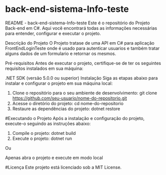# back-end-sistema-Info-teste

README - back-end-sistema-Info-teste
  Este é o repositório do Projeto Back-end em C#. Aqui você encontrará todas as informações necessárias para entender, configurar e executar o projeto.

Descrição do Projeto
O Projeto tratase de uma API em C# para aplicação FrontEndLoginTeste onde é usado para autenticar usuarios e também tratar alguns dados de um formulario e retornar os mesmos.

Pré-requisitos
Antes de executar o projeto, certifique-se de ter os seguintes requisitos instalados em sua máquina:

.NET SDK (versão 5.0.0 ou superior)
Instalação
Siga as etapas abaixo para instalar e configurar o projeto em sua máquina local:

1. Clone o repositório para o seu ambiente de desenvolvimento:
   git clone https://github.com/seu-usuario/nome-do-repositorio.git
2. Acesse o diretório do projeto:
     cd nome-do-repositorio
3. Restaure as dependências do projeto:
    dotnet restore

#Executando o Projeto
  Após a instalação e configuração do projeto, execute-o seguindo as instruções abaixo:

1. Compile o projeto:
  dotnet build
2. Execute o projeto:
  dotnet run

Ou

Apenas abra o projeto e execute em modo local

#Licença
  Este projeto está licenciado sob a MIT License.
